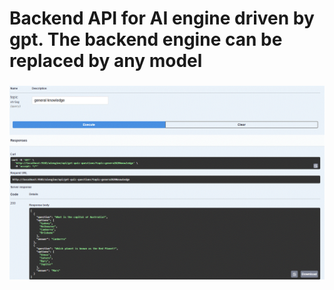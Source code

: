 # Backend API for AI engine driven by gpt. The backend engine can be replaced by any model





### 

![Preview UI](/preview.gif)

